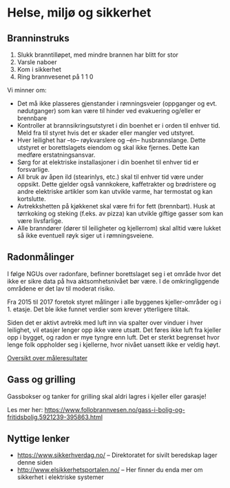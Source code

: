 # Helse, miljø og sikkerhet

## Branninstruks

1. Slukk branntilløpet, med mindre brannen har blitt for stor
2. Varsle naboer
3. Kom i sikkerhet
4. Ring brannvesenet på 1 1 0

Vi minner om:

- Det må ikke plasseres gjenstander i rømningsveier (oppganger og evt.
  nødutganger) som kan være til hinder ved evakuering og/eller er brennbare
- Kontroller at brannsikringsutstyret i din boenhet er i orden til enhver tid.
  Meld fra til styret hvis det er skader eller mangler ved utstyret.
- Hver leilighet har –to– røykvarslere og –én– husbrannslange. Dette utstyret er
  borettslagets eiendom og skal ikke fjernes. Dette kan medføre
  erstatningsansvar.
- Sørg for at elektriske installasjoner i din boenhet til enhver tid er
  forsvarlige.
- All bruk av åpen ild (stearinlys, etc.) skal til enhver tid være under
  oppsikt. Dette gjelder også vannkokere, kaffetrakter og brødristere og andre
  elektriske artikler som kan utvikle varme, har termostat og kan kortslutte.
- Avtrekkshetten på kjøkkenet skal være fri for fett (brennbart). Husk at
  tørrkoking og steking (f.eks. av pizza) kan utvikle giftige gasser som kan
  være livsfarlige.
- Alle branndører (dører til leiligheter og kjellerrom) skal alltid være lukket
  så ikke eventuell røyk siger ut i rømningsveiene.

## Radonmålinger

I følge NGUs over radonfare, befinner borettslaget seg i et område hvor det ikke
er sikre data på hva aktsomhetsnivået bør være. I de omkringliggende områdene er
det lav til moderat risiko.

Fra 2015 til 2017 foretok styret målinger i alle byggenes kjeller-områder og
i 1. etasje. Det ble ikke funnet verdier som krever ytterligere tiltak.

Siden det er aktivt avtrekk med luft inn via spalter over vinduer i hver
leilighet, vil etasjer lenger opp ikke være utsatt. Det føres ikke luft fra
kjeller opp i bygget, og radon er mye tyngre enn luft. Det er sterkt begrenset
hvor lenge folk oppholder seg i kjellerne, hvor nivået uansett ikke er veldig
høyt.

[Oversikt over måleresultater](901_Badebakken_Radon_2015-2017.pdf)

## Gass og grilling

Gassbokser og tanker for grilling skal aldri lagres i kjeller eller garasje!

Les mer her: <https://www.follobrannvesen.no/gass-i-bolig-og-fritidsbolig.5921239-395863.html>

## Nyttige lenker

- <https://www.sikkerhverdag.no/>  – Direktoratet for sivilt beredskap lager denne siden  
- <http://www.elsikkerhetsportalen.no/> – Her finner du enda mer om sikkerhet i elektriske systemer
